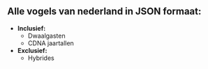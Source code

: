 ## Alle vogels van nederland in JSON formaat:
- **Inclusief:**
    - Dwaalgasten
    - CDNA jaartallen
- **Exclusief:**
    - Hybrides